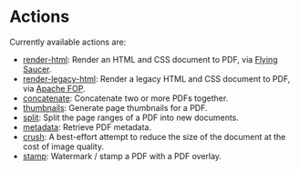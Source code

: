 # Actions

Currently available actions are:

  * [render-html](documint.actions.pdf.html#var-render-html):
    Render an HTML and CSS document to PDF, via [Flying
    Saucer](https://github.com/flyingsaucerproject/flyingsaucer).
  * [render-legacy-html](documint.actions.pdf.html#var-render-legacy-html):
    Render a legacy HTML and CSS document to PDF, via [Apache
    FOP](https://xmlgraphics.apache.org/fop).
  * [concatenate](documint.actions.pdf.html#var-concatenate):
    Concatenate two or more PDFs together.
  * [thumbnails](documint.actions.pdf.html#var-thumbnails):
    Generate page thumbnails for a PDF.
  * [split](documint.actions.pdf.html#var-split):
    Split the page ranges of a PDF into new documents.
  * [metadata](documint.actions.pdf.html#var-metadata):
    Retrieve PDF metadata.
  * [crush](documint.actions.pdf.html#var-crush):
    A best-effort attempt to reduce the size of the document at the cost of image
    quality.
  * [stamp](documint.actions.pdf.html#var-stamp):
    Watermark / stamp a PDF with a PDF overlay.
